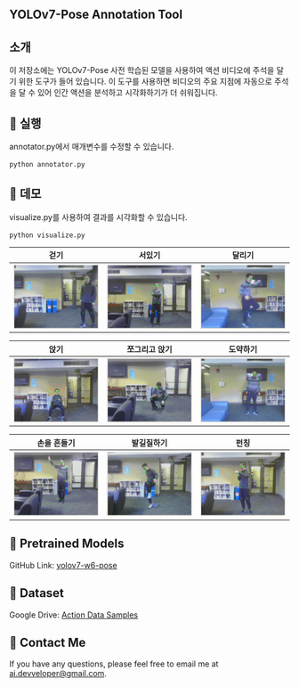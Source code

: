 
## YOLOv7-Pose Annotation Tool
## 소개
이 저장소에는 YOLOv7-Pose 사전 학습된 모델을 사용하여 액션 비디오에 주석을 달기 위한 도구가 들어 있습니다. 이 도구를 사용하면 비디오의 주요 지점에 자동으로 주석을 달 수 있어 인간 액션을 분석하고 시각화하기가 더 쉬워집니다.

## 🚀 실행
annotator.py에서 매개변수를 수정할 수 있습니다.
```
python annotator.py
```
## :white_square_button: 데모
visualize.py를 사용하여 결과를 시각화할 수 있습니다.
```
python visualize.py
```

걷기|서있기|달리기
--|--|--
<img src="https://github.com/Harry-KIT/HAR-World/blob/main/HAR-Annotator/assets/walking.gif" width="300" />|<img src="https://github.com/Harry-KIT/HAR-World/blob/main/HAR-Annotator/assets/standing.gif" width="300" />|<img src="https://github.com/Harry-KIT/HAR-World/blob/main/HAR-Annotator/assets/running.gif" width="300" />

앉기|쪼그리고 앉기|도약하기
--|--|--
<img src="https://github.com/Harry-KIT/HAR-World/blob/main/HAR-Annotator/assets/sit_down.gif" width="300" />|<img src="https://github.com/Harry-KIT/HAR-World/blob/main/HAR-Annotator/assets/squating.gif" width="300" />|<img src="https://github.com/Harry-KIT/HAR-World/blob/main/HAR-Annotator/assets/jumping.gif" width="300" />

손을 흔들기|발길질하기|펀칭
--|--|--
<img src="https://github.com/Harry-KIT/HAR-World/blob/main/HAR-Annotator/assets/hand_waving.gif" width="300" />|<img src="https://github.com/Harry-KIT/HAR-World/blob/main/HAR-Annotator/assets/kicking.gif" width="300" />|<img src="https://github.com/Harry-KIT/HAR-World/blob/main/HAR-Annotator/assets/punching.gif" width="300" />

## :pushpin: Pretrained Models
GitHub Link: [yolov7-w6-pose](https://github.com/WongKinYiu/yolov7/releases/download/v0.1/yolov7-w6-pose.pt)

## :pushpin: Dataset
Google Drive: [Action Data Samples](https://drive.google.com/file/d/1V8rQ5QR5q5zn1NHJhhf-6xIeDdXVtYs9/view)

## 👀 Contact Me
If you have any questions, please feel free to email me at [ai.devveloper@gmail.com](ai.devveloper@gmail.com).
